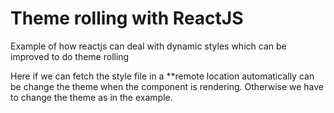 # Theme rolling with ReactJS
Example of how reactjs can deal with dynamic styles which can be improved to do theme rolling

Here if we can fetch the style file in a **remote location automatically can be change the theme when the component is rendering.
Otherwise we have to change the theme as in the example.
